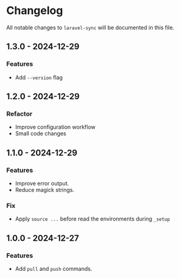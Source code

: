 # Changelog

All notable changes to `laravel-sync` will be documented in this file.

## 1.3.0 - 2024-12-29

### Features

- Add `--version` flag

## 1.2.0 - 2024-12-29

### Refactor

- Improve configuration workflow
- Small code changes

## 1.1.0 - 2024-12-29

### Features

- Improve error output.
- Reduce magick strings.

### Fix

- Apply `source ...` before read the environments during `_setup`

## 1.0.0 - 2024-12-27

### Features

- Add `pull` and `push` commands.
